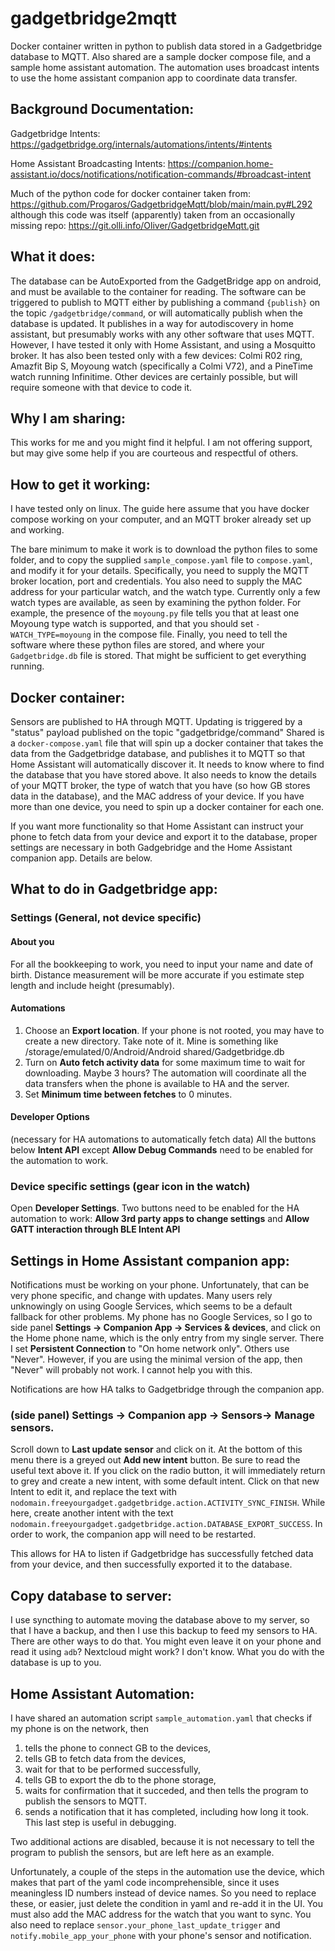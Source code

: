 # gadgetbridge2mqtt
Docker container written in python to publish data stored in a Gadgetbridge database to MQTT. Also shared are a sample docker compose file, and a sample home assistant automation.  The automation uses broadcast intents to use the home assistant companion app to coordinate data transfer.

## Background Documentation:

Gadgetbridge Intents: https://gadgetbridge.org/internals/automations/intents/#intents

Home Assistant Broadcasting Intents: https://companion.home-assistant.io/docs/notifications/notification-commands/#broadcast-intent

Much of the python code for docker container taken from: https://github.com/Progaros/GadgetbridgeMqtt/blob/main/main.py#L292
although this code was itself (apparently) taken from an occasionally missing repo: https://git.olli.info/Oliver/GadgetbridgeMqtt.git

## What it does:
The database can be AutoExported from the GadgetBridge app on android, and must be available to the container for reading. 
The software can be triggered to publish to MQTT either by publishing a command `{publish}` on the
topic `/gadgetbridge/command`, or will automatically publish when the database is updated. It publishes in a way for autodiscovery in home
assistant, but presumably works with any other software that uses MQTT. However, I have tested it only with Home Assistant, and using a
Mosquitto broker. It has also been tested only with a few devices: Colmi R02 ring, Amazfit Bip S, Moyoung watch (specifically a Colmi V72),
and a PineTime watch running Infinitime. Other devices are certainly possible, but will require someone with that device to code it.

## Why I am sharing:
This works for me and you might find it helpful. I am not offering support, but may give some help if you are courteous and respectful of
others.

## How to get it working:

I have tested only on linux. The guide here assume that you have docker compose working on your computer, and an MQTT broker already
set up and working.

The bare minimum to make it work is to download the python files to some folder, and to copy the supplied `sample_compose.yaml` file
to `compose.yaml`, and modify it for your details. Specifically, you need to supply the MQTT broker location, port and credentials.
You also need to supply the MAC address for your particular watch, and the watch type. Currently only a few watch types are
available, as seen by examining the python folder. For example, the presence of the `moyoung.py` file tells you that at least
one Moyoung type watch is supported, and that you should set `- WATCH_TYPE=moyoung` in the compose file. Finally, you need to tell
the software where these python files are stored, and where your `Gadgetbridge.db` file is stored. That might be sufficient
to get everything running.

## Docker container:
  Sensors are published to HA through MQTT.  Updating is triggered by a "status" payload published on the topic "gadgetbridge/command"
  Shared is a `docker-compose.yaml` file that will spin up a
  docker container that takes the data from the Gadgetbridge database, and publishes it to MQTT so
  that Home Assistant will automatically discover it. It needs to know where to find the database
  that you have stored above. It also needs to know the details of your MQTT broker, the type of
  watch that you have (so how GB stores data in the database), and the MAC address of your device.
  If you have more than one device, you need to spin up a docker container for each one.


If you want more functionality so that Home Assistant can instruct your phone to fetch data from your device and export it to
the database, proper settings are necessary in both Gadgebridge and the Home Assistant companion app. Details are below.

## What to do in Gadgetbridge app:
 ### Settings (General, not device specific)
 
  #### About you
  For all the bookkeeping to work, you need to input your name and date of birth.
  Distance measurement will be more accurate if you estimate step length and include height (presumably).

  #### Automations
1. Choose an **Export location**.
   If your phone is not rooted, you may have to create a new directory.
   Take note of it. Mine is something like /storage/emulated/0/Android/Android shared/Gadgetbridge.db
2. Turn on **Auto fetch activity data** for some maximum time to wait for downloading.
   Maybe 3 hours? The automation will coordinate all the data transfers when the phone is available to HA and the server.
3. Set **Minimum time between fetches** to 0 minutes.
   
  #### Developer Options 
  (necessary for HA automations to automatically fetch data)
  All the buttons below **Intent API** except **Allow Debug Commands** need to be enabled for the automation to work.

### Device specific settings (gear icon in the watch)
Open **Developer Settings**. Two buttons need to be enabled for the HA automation to work: **Allow 3rd party apps to change settings**
and **Allow GATT interaction through BLE Intent API**

## Settings in Home Assistant companion app:
Notifications must be working on your phone. Unfortunately, that can be very phone specific, and change with updates. Many users rely unknowingly on using Google Services, which seems to be a default fallback for other problems. My phone has no Google Services, so I go to side panel **Settings -> Companion App -> Services & devices**, and click on the Home phone name, which is the only entry from my single server.  There I set **Persistent Connection** to "On home network only". Others use "Never". However, if you are using the minimal version of the app, then "Never" will probably not work. I cannot help you with this.

   Notifications are how HA talks to Gadgetbridge through the companion app.

   ### (side panel) Settings -> Companion app -> Sensors-> Manage sensors. 
  Scroll down to **Last update sensor** and click on it. At the bottom of this menu
  there is a greyed out **Add new intent** button. Be sure to read the useful text above it. If you click on the radio button, it will immediately
  return to grey and create a new intent, with some default intent. Click on that new Intent to edit it, and replace the text with
  `nodomain.freeyourgadget.gadgetbridge.action.ACTIVITY_SYNC_FINISH`. While here, create another intent with the text
  `nodomain.freeyourgadget.gadgetbridge.action.DATABASE_EXPORT_SUCCESS`. In order to work, the companion app will need to be restarted.

   This allows for HA to listen if Gadgetbridge has successfully fetched data from your device, and then successfully exported it to the database.

## Copy database to server:
  I use syncthing to automate moving the database above to my server, so that I have a backup, and then I use this backup to
  feed my sensors to HA. There are other ways to do that. You might even leave it on your phone and read it using `adb`? Nextcloud might work? I don't know.
  What you do with the database is up to you.

## Home Assistant Automation:
  I have shared an automation script `sample_automation.yaml` that checks if my phone is on the network, then
  1. tells the phone to connect GB to the devices,
  2. tells GB to fetch data from the devices,
  3. wait for that to be performed successfully,
  4. tells GB to export the db to the phone storage,
  5. waits for confirmation that it succeded, and then tells the program to publish the sensors to MQTT.
  6. sends a notification that it has completed, including how long it took. This last step is
  useful in debugging.

  Two additional actions are disabled, because it is not necessary to tell the program to publish the sensors, but are left here as an example.

  Unfortunately, a couple of the steps in the automation use the device, which makes that part of the yaml code incomprehensible, since it uses meaningless ID numbers
  instead of device names. So you need to replace these, or easier, just delete the condition in yaml and re-add it in the UI. You must also add the MAC
  address for the watch that you want to sync. You also need to replace `sensor.your_phone_last_update_trigger` and `notify.mobile_app_your_phone` with 
  your phone's sensor and notification.


